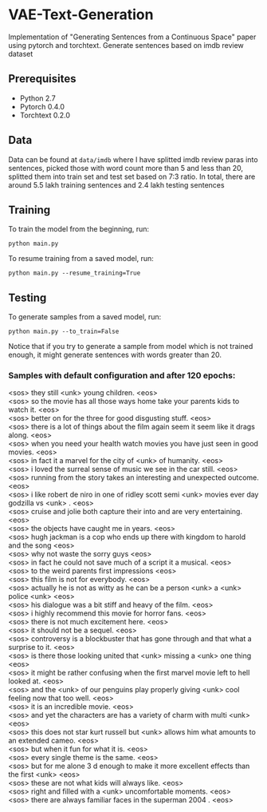# VAE-Text-Generation
Implementation of "Generating Sentences from a Continuous Space" paper using pytorch and torchtext. Generate sentences based on imdb review dataset

## Prerequisites
* Python 2.7
* Pytorch 0.4.0
* Torchtext 0.2.0

## Data
Data can be found at ```data/imdb``` where I have splitted imdb review paras into sentences, picked those with word count more than 5 and less than 20, splitted them into train set and test set based on 7:3 ratio. In total, there are around 5.5 lakh training sentences and 2.4 lakh testing sentences

## Training
To train the model from the beginning, run:
```
python main.py
```
To resume training from a saved model, run:
```
python main.py --resume_training=True
```
## Testing
To generate samples from a saved model, run:
```
python main.py --to_train=False
```

Notice that if you try to generate a sample from model which is not trained enough, it might generate sentences with words greater than 20.

### Samples with default configuration and after 120 epochs:
&lt;sos&gt; they still &lt;unk&gt; young children. &lt;eos&gt;  
&lt;sos&gt; so the movie has all those ways home take your parents kids to watch it. &lt;eos&gt;  
&lt;sos&gt; better on for the three for good disgusting stuff. &lt;eos&gt;  
&lt;sos&gt; there is a lot of things about the film again seem it seem like it drags along. &lt;eos&gt;  
&lt;sos&gt; when you need your health watch movies you have just seen in good movies. &lt;eos&gt;  
&lt;sos&gt; in fact it a marvel for the city of &lt;unk&gt; of humanity. &lt;eos&gt;  
&lt;sos&gt; i loved the surreal sense of music we see in the car still. &lt;eos&gt;  
&lt;sos&gt; running from the story takes an interesting and unexpected outcome. &lt;eos&gt;  
&lt;sos&gt; i like robert de niro in one of ridley scott semi &lt;unk&gt; movies ever day godzilla vs &lt;unk&gt; . &lt;eos&gt;  
&lt;sos&gt; cruise and jolie both capture their into and are very entertaining. &lt;eos&gt;  
&lt;sos&gt; the objects have caught me in years. &lt;eos&gt;  
&lt;sos&gt; hugh jackman is a cop who ends up there with kingdom to harold and the song &lt;eos&gt;  
&lt;sos&gt; why not waste the sorry guys &lt;eos&gt;  
&lt;sos&gt; in fact he could not save much of a script it a musical. &lt;eos&gt;  
&lt;sos&gt; to the weird parents first impressions &lt;eos&gt;  
&lt;sos&gt; this film is not for everybody. &lt;eos&gt;  
&lt;sos&gt; actually he is not as witty as he can be a person &lt;unk&gt; a &lt;unk&gt; police &lt;unk&gt; &lt;eos&gt;  
&lt;sos&gt; his dialogue was a bit stiff and heavy of the film. &lt;eos&gt;  
&lt;sos&gt; i highly recommend this movie for horror fans. &lt;eos&gt;  
&lt;sos&gt; there is not much excitement here. &lt;eos&gt;  
&lt;sos&gt; it should not be a sequel. &lt;eos&gt;  
&lt;sos&gt; controversy is a blockbuster that has gone through and that what a surprise to it. &lt;eos&gt;  
&lt;sos&gt; is there those looking united that &lt;unk&gt; missing a &lt;unk&gt; one thing &lt;eos&gt;  
&lt;sos&gt; it might be rather confusing when the first marvel movie left to hell looked at. &lt;eos&gt;  
&lt;sos&gt; and the &lt;unk&gt; of our penguins play properly giving &lt;unk&gt; cool feeling now that too well. &lt;eos&gt;  
&lt;sos&gt; it is an incredible movie. &lt;eos&gt;  
&lt;sos&gt; and yet the characters are has a variety of charm with multi &lt;unk&gt; &lt;eos&gt;  
&lt;sos&gt; this does not star kurt russell but &lt;unk&gt; allows him what amounts to an extended cameo. &lt;eos&gt;  
&lt;sos&gt; but when it fun for what it is. &lt;eos&gt;  
&lt;sos&gt; every single theme is the same. &lt;eos&gt;  
&lt;sos&gt; but for me alone 3 d enough to make it more excellent effects than the first &lt;unk&gt; &lt;eos&gt;  
&lt;sos&gt; these are not what kids will always like. &lt;eos&gt;  
&lt;sos&gt; right and filled with a &lt;unk&gt; uncomfortable moments. &lt;eos&gt;  
&lt;sos&gt; there are always familiar faces in the superman 2004 . &lt;eos&gt;   
